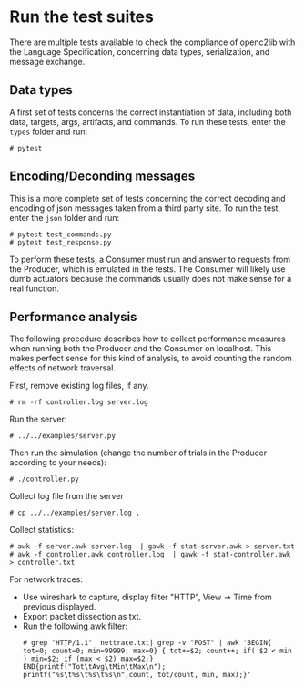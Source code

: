 # Run the test suites

There are multiple tests available to check the compliance of openc2lib with the Language Specification, concerning data types, serialization, and message exchange.

## Data types
A first set of tests concerns the correct instantiation of data, including both data, targets, args, artifacts, and commands.
To run these tests, enter the ```types``` folder and run:
```
# pytest
```

## Encoding/Deconding messages
This is a more complete set of tests concerning the correct decoding and encoding of json messages taken from a third party site.
To run the test, enter the ```json``` folder and run:
```
# pytest test_commands.py
# pytest test_response.py
```
To perform these tests, a Consumer must run and answer to requests from the Producer, which is emulated in the tests. The Consumer will likely use dumb actuators because the commands usually does not make sense for a real function.

## Performance analysis 
The following procedure describes how to collect performance measures when running both the Producer and the Consumer on localhost. This makes perfect sense for this kind of analysis, to avoid counting the random effects of network traversal.

First, remove existing log files, if any.
```
# rm -rf controller.log server.log
```
Run the server:
```
# ../../examples/server.py
```

Then run the simulation (change the number of trials in the Producer according to your needs):
```
# ./controller.py
```

Collect log file from the server
```
# cp ../../examples/server.log .
```

Collect statistics:
```
# awk -f server.awk server.log  | gawk -f stat-server.awk > server.txt
# awk -f controller.awk controller.log  | gawk -f stat-controller.awk > controller.txt
```

For network traces:
- Use wireshark to capture, display filter "HTTP", View -> Time from previous displayed.
- Export packet dissection as txt.
- Run the following awk filter:
  ```
  # grep "HTTP/1.1"  nettrace.txt| grep -v "POST" | awk 'BEGIN{ tot=0; count=0; min=99999; max=0} { tot+=$2; count++; if( $2 < min ) min=$2; if (max < $2) max=$2;} END{printf("Tot\tAvg\tMin\tMax\n"); printf("%s\t%s\t%s\t%s\n",count, tot/count, min, max);}'
  ```
  
